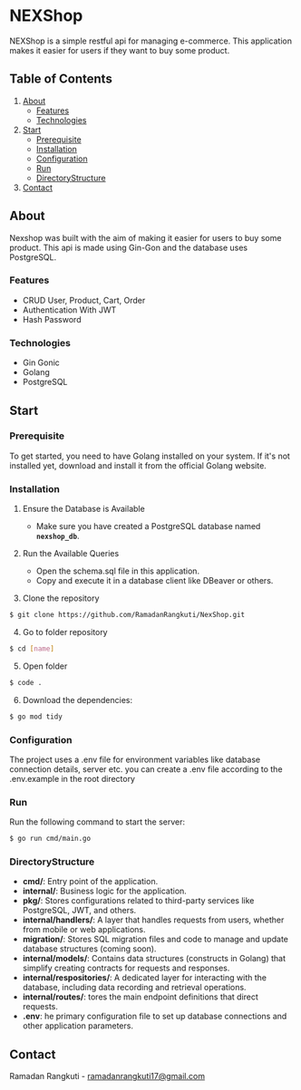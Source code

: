 # NEXShop

NEXShop is a simple restful api for managing e-commerce. This application makes it easier for users if they want to buy some product.

## Table of Contents

1. [About](#about)
   - [Features](#features)
   - [Technologies](#Technologies)
2. [Start](#start)
   - [Prerequisite](#Prerequisite)
   - [Installation](#Installation)
   - [Configuration](#Configuration)
   - [Run](#Run)
   - [DirectoryStructure](#DirectoryStructure)
3. [Contact](#Contact)

## About

Nexshop was built with the aim of making it easier for users to buy some product. This api is made using Gin-Gon and the database uses PostgreSQL.

### Features

- CRUD User, Product, Cart, Order
- Authentication With JWT
- Hash Password

### Technologies

- Gin Gonic
- Golang
- PostgreSQL

## Start

### Prerequisite

To get started, you need to have Golang installed on your system. If it's not installed yet, download and install it from the official Golang website.

### Installation

1. Ensure the Database is Available
   - Make sure you have created a PostgreSQL database named **`nexshop_db`**.

2. Run the Available Queries
   - Open the schema.sql file in this application.
   - Copy and execute it in a database client like DBeaver or others.

3. Clone the repository

```sh
$ git clone https://github.com/RamadanRangkuti/NexShop.git
```

4. Go to folder repository

```sh
$ cd [name]
```

5. Open folder

```sh
$ code .
```

6. Download the dependencies:

```sh
$ go mod tidy
```

### Configuration

The project uses a .env file for environment variables like database connection details, server etc.
you can create a .env file according to the .env.example in the root directory

### Run

Run the following command to start the server:

```sh
$ go run cmd/main.go
```


### DirectoryStructure

- **cmd/**: Entry point of the application.
- **internal/**:  Business logic for the application.
- **pkg/**: Stores configurations related to third-party services like PostgreSQL, JWT, and others.
- **internal/handlers/**:  A layer that handles requests from users, whether from mobile or web applications.
- **migration/**: Stores SQL migration files and code to manage and update database structures (coming soon).
- **internal/models/**: Contains data structures (constructs in Golang) that simplify creating contracts for requests and responses.
- **internal/respositories/**:  A dedicated layer for interacting with the database, including data recording and retrieval operations.
- **internal/routes/**: tores the main endpoint definitions that direct requests.
- **.env**: he primary configuration file to set up database connections and other application parameters.


## Contact

Ramadan Rangkuti - ramadanrangkuti17@gmail.com
